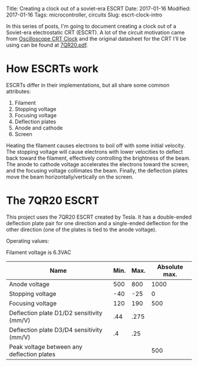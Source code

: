 Title: Creating a clock out of a soviet-era ESCRT
Date: 2017-01-16
Modified: 2017-01-16
Tags: microcontroller, circuits
Slug: escrt-clock-intro

In this series of posts, I'm going to document creating a clock out of a
Soviet-era electrostatic CRT (ESCRT). A lot of the circuit motivation came from
[Oscilloscope CRT Clock](https://web.jfet.org/vclk/) and the original datasheet for the CRT I'll be using
can be found at [7QR20.pdf](https://frank.pocnet.net/sheets/183/7/7QR20.pdf).

# How ESCRTs work

ESCRTs differ in their implementations, but all share some common attributes:

1. Filament
2. Stopping voltage
3. Focusing voltage
4. Deflection plates
5. Anode and cathode
6. Screen

Heating the filament causes electrons to boil off with some initial velocity.
The stopping voltage will cause electrons with lower velocities to deflect back
toward the filament, effectively controlling the brightness of the beam. The
anode to cathode voltage accelerates the electrons toward the screen, and the 
focusing voltage collimates the beam. Finally, the deflection plates move the
beam horizontally/vertically on the screen.

# The 7QR20 ESCRT

This project uses the 7QR20 ESCRT created by Tesla. It has a double-ended
deflection plate pair for one direction and a single-ended deflection for the
other direction (one of the plates is tied to the anode voltage).

Operating values:

Filament voltage is 6.3VAC

Name                                        | Min. | Max. | Absolute max. 
------------------------------------------- | ---- | ---- | --------------
Anode voltage                               | 500  | 800  | 1000          
Stopping voltage                            | -40  | -25  | 0             
Focusing voltage                            | 120  | 190  | 500           
Deflection plate D1/D2 sensitivity (mm/V)   | .44  | .275 |                
Deflection plate D3/D4 sensitivity (mm/V)   | .4   | .25  |                
Peak voltage between any deflection plates  |      |      | 500           
